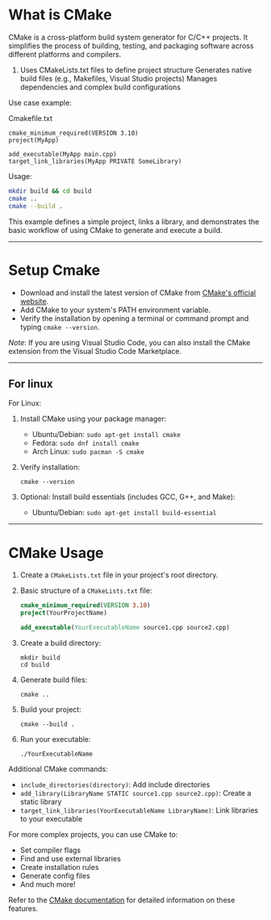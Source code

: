 # What is CMake

CMake is a cross-platform build system generator for C/C++ projects. It simplifies the process of building, testing, and packaging software across different platforms and compilers.

1. Uses CMakeLists.txt files to define project structure
Generates native build files (e.g., Makefiles, Visual Studio projects)
Manages dependencies and complex build configurations

Use case example:

Cmakefile.txt
```
cmake_minimum_required(VERSION 3.10)
project(MyApp)

add_executable(MyApp main.cpp)
target_link_libraries(MyApp PRIVATE SomeLibrary)
```

Usage:
``` bash
mkdir build && cd build
cmake ..
cmake --build .
```


This example defines a simple project, links a library, and demonstrates the basic workflow of using CMake to generate and execute a build.

---


# Setup Cmake

- Download and install the latest version of CMake from [CMake's official website](https://cmake.org/download/).
- Add CMake to your system's PATH environment variable.
- Verify the installation by opening a terminal or command prompt and typing `cmake --version`.

*Note*: If you are using Visual Studio Code, you can also install the CMake extension from the Visual Studio Code Marketplace.

---
## For linux
For Linux:

1. Install CMake using your package manager:
   - Ubuntu/Debian: `sudo apt-get install cmake`
   - Fedora: `sudo dnf install cmake`
   - Arch Linux: `sudo pacman -S cmake`

2. Verify installation:
   ```
   cmake --version
   ```

3. Optional: Install build essentials (includes GCC, G++, and Make):
   - Ubuntu/Debian: `sudo apt-get install build-essential`

---
# CMake Usage

1. Create a `CMakeLists.txt` file in your project's root directory.

2. Basic structure of a `CMakeLists.txt` file:
   ```cmake
   cmake_minimum_required(VERSION 3.10)
   project(YourProjectName)
   
   add_executable(YourExecutableName source1.cpp source2.cpp)
   ```

3. Create a build directory:
   ```
   mkdir build
   cd build
   ```

4. Generate build files:
   ```
   cmake ..
   ```

5. Build your project:
   ```
   cmake --build .
   ```

6. Run your executable:
   ```
   ./YourExecutableName
   ```

Additional CMake commands:
- `include_directories(directory)`: Add include directories
- `add_library(LibraryName STATIC source1.cpp source2.cpp)`: Create a static library
- `target_link_libraries(YourExecutableName LibraryName)`: Link libraries to your executable

For more complex projects, you can use CMake to:
- Set compiler flags
- Find and use external libraries
- Create installation rules
- Generate config files
- And much more!

Refer to the [CMake documentation](https://cmake.org/documentation/) for detailed information on these features.